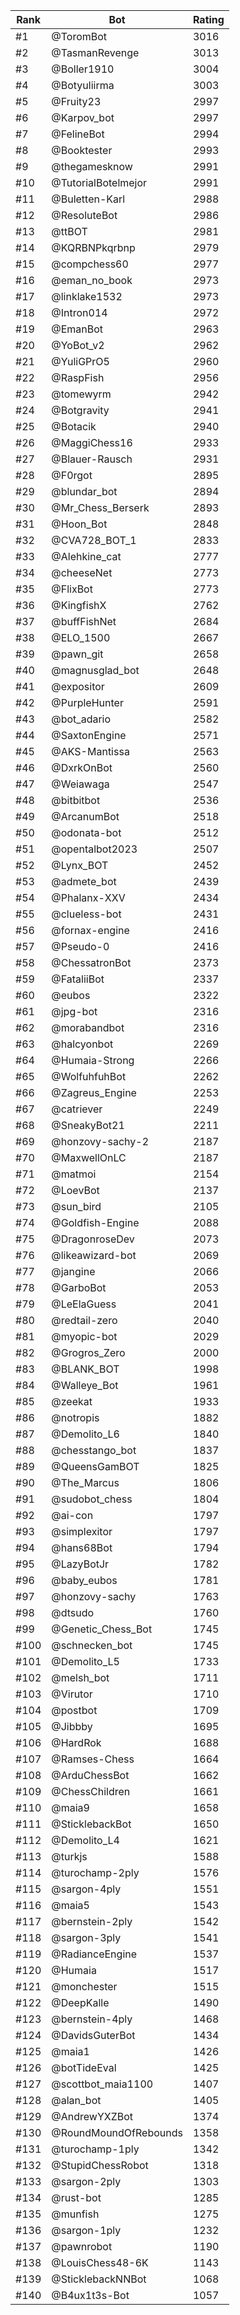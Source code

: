 Rank|Bot|Rating
---|---|---
#1|@ToromBot|3016
#2|@TasmanRevenge|3013
#3|@Boller1910|3004
#4|@Botyuliirma|3003
#5|@Fruity23|2997
#6|@Karpov_bot|2997
#7|@FelineBot|2994
#8|@Booktester|2993
#9|@thegamesknow|2991
#10|@TutorialBotelmejor|2991
#11|@Buletten-Karl|2988
#12|@ResoluteBot|2986
#13|@ttBOT|2981
#14|@KQRBNPkqrbnp|2979
#15|@compchess60|2977
#16|@eman_no_book|2973
#17|@linklake1532|2973
#18|@Intron014|2972
#19|@EmanBot|2963
#20|@YoBot_v2|2962
#21|@YuliGPrO5|2960
#22|@RaspFish|2956
#23|@tomewyrm|2942
#24|@Botgravity|2941
#25|@Botacik|2940
#26|@MaggiChess16|2933
#27|@Blauer-Rausch|2931
#28|@F0rgot|2895
#29|@blundar_bot|2894
#30|@Mr_Chess_Berserk|2893
#31|@Hoon_Bot|2848
#32|@CVA728_BOT_1|2833
#33|@Alehkine_cat|2777
#34|@cheeseNet|2773
#35|@FlixBot|2773
#36|@KingfishX|2762
#37|@buffFishNet|2684
#38|@ELO_1500|2667
#39|@pawn_git|2658
#40|@magnusglad_bot|2648
#41|@expositor|2609
#42|@PurpleHunter|2591
#43|@bot_adario|2582
#44|@SaxtonEngine|2571
#45|@AKS-Mantissa|2563
#46|@DxrkOnBot|2560
#47|@Weiawaga|2547
#48|@bitbitbot|2536
#49|@ArcanumBot|2518
#50|@odonata-bot|2512
#51|@opentalbot2023|2507
#52|@Lynx_BOT|2452
#53|@admete_bot|2439
#54|@Phalanx-XXV|2434
#55|@clueless-bot|2431
#56|@fornax-engine|2416
#57|@Pseudo-0|2416
#58|@ChessatronBot|2373
#59|@FataliiBot|2337
#60|@eubos|2322
#61|@jpg-bot|2316
#62|@morabandbot|2316
#63|@halcyonbot|2269
#64|@Humaia-Strong|2266
#65|@WolfuhfuhBot|2262
#66|@Zagreus_Engine|2253
#67|@catriever|2249
#68|@SneakyBot21|2211
#69|@honzovy-sachy-2|2187
#70|@MaxwellOnLC|2187
#71|@matmoi|2154
#72|@LoevBot|2137
#73|@sun_bird|2105
#74|@Goldfish-Engine|2088
#75|@DragonroseDev|2073
#76|@likeawizard-bot|2069
#77|@jangine|2066
#78|@GarboBot|2053
#79|@LeElaGuess|2041
#80|@redtail-zero|2040
#81|@myopic-bot|2029
#82|@Grogros_Zero|2000
#83|@BLANK_BOT|1998
#84|@Walleye_Bot|1961
#85|@zeekat|1933
#86|@notropis|1882
#87|@Demolito_L6|1840
#88|@chesstango_bot|1837
#89|@QueensGamBOT|1825
#90|@The_Marcus|1806
#91|@sudobot_chess|1804
#92|@ai-con|1797
#93|@simplexitor|1797
#94|@hans68Bot|1794
#95|@LazyBotJr|1782
#96|@baby_eubos|1781
#97|@honzovy-sachy|1763
#98|@dtsudo|1760
#99|@Genetic_Chess_Bot|1745
#100|@schnecken_bot|1745
#101|@Demolito_L5|1733
#102|@melsh_bot|1711
#103|@Virutor|1710
#104|@postbot|1709
#105|@Jibbby|1695
#106|@HardRok|1688
#107|@Ramses-Chess|1664
#108|@ArduChessBot|1662
#109|@ChessChildren|1661
#110|@maia9|1658
#111|@SticklebackBot|1650
#112|@Demolito_L4|1621
#113|@turkjs|1588
#114|@turochamp-2ply|1576
#115|@sargon-4ply|1551
#116|@maia5|1543
#117|@bernstein-2ply|1542
#118|@sargon-3ply|1541
#119|@RadianceEngine|1537
#120|@Humaia|1517
#121|@monchester|1515
#122|@DeepKalle|1490
#123|@bernstein-4ply|1468
#124|@DavidsGuterBot|1434
#125|@maia1|1426
#126|@botTideEval|1425
#127|@scottbot_maia1100|1407
#128|@alan_bot|1405
#129|@AndrewYXZBot|1374
#130|@RoundMoundOfRebounds|1358
#131|@turochamp-1ply|1342
#132|@StupidChessRobot|1318
#133|@sargon-2ply|1303
#134|@rust-bot|1285
#135|@munfish|1275
#136|@sargon-1ply|1232
#137|@pawnrobot|1190
#138|@LouisChess48-6K|1143
#139|@SticklebackNNBot|1068
#140|@B4ux1t3s-Bot|1057
